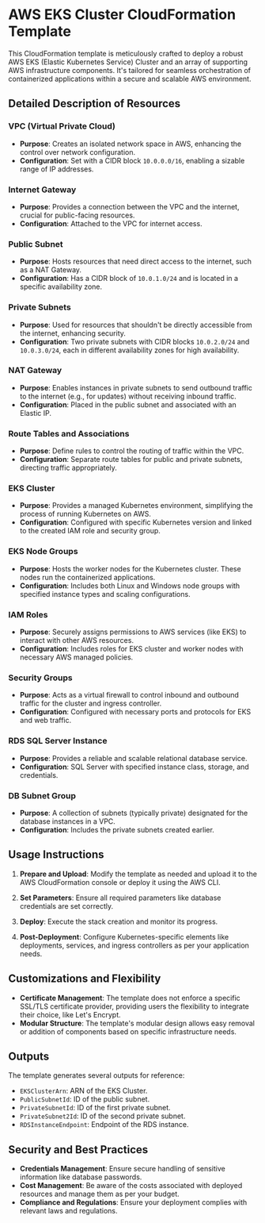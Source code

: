 # AWS EKS Cluster CloudFormation Template

This CloudFormation template is meticulously crafted to deploy a robust AWS EKS (Elastic Kubernetes Service) Cluster and an array of supporting AWS infrastructure components. It's tailored for seamless orchestration of containerized applications within a secure and scalable AWS environment.

## Detailed Description of Resources

### VPC (Virtual Private Cloud)
- **Purpose**: Creates an isolated network space in AWS, enhancing the control over network configuration.
- **Configuration**: Set with a CIDR block `10.0.0.0/16`, enabling a sizable range of IP addresses.

### Internet Gateway
- **Purpose**: Provides a connection between the VPC and the internet, crucial for public-facing resources.
- **Configuration**: Attached to the VPC for internet access.

### Public Subnet
- **Purpose**: Hosts resources that need direct access to the internet, such as a NAT Gateway.
- **Configuration**: Has a CIDR block of `10.0.1.0/24` and is located in a specific availability zone.

### Private Subnets
- **Purpose**: Used for resources that shouldn't be directly accessible from the internet, enhancing security.
- **Configuration**: Two private subnets with CIDR blocks `10.0.2.0/24` and `10.0.3.0/24`, each in different availability zones for high availability.

### NAT Gateway
- **Purpose**: Enables instances in private subnets to send outbound traffic to the internet (e.g., for updates) without receiving inbound traffic.
- **Configuration**: Placed in the public subnet and associated with an Elastic IP.

### Route Tables and Associations
- **Purpose**: Define rules to control the routing of traffic within the VPC.
- **Configuration**: Separate route tables for public and private subnets, directing traffic appropriately.

### EKS Cluster
- **Purpose**: Provides a managed Kubernetes environment, simplifying the process of running Kubernetes on AWS.
- **Configuration**: Configured with specific Kubernetes version and linked to the created IAM role and security group.

### EKS Node Groups
- **Purpose**: Hosts the worker nodes for the Kubernetes cluster. These nodes run the containerized applications.
- **Configuration**: Includes both Linux and Windows node groups with specified instance types and scaling configurations.

### IAM Roles
- **Purpose**: Securely assigns permissions to AWS services (like EKS) to interact with other AWS resources.
- **Configuration**: Includes roles for EKS cluster and worker nodes with necessary AWS managed policies.

### Security Groups
- **Purpose**: Acts as a virtual firewall to control inbound and outbound traffic for the cluster and ingress controller.
- **Configuration**: Configured with necessary ports and protocols for EKS and web traffic.

### RDS SQL Server Instance
- **Purpose**: Provides a reliable and scalable relational database service.
- **Configuration**: SQL Server with specified instance class, storage, and credentials.

### DB Subnet Group
- **Purpose**: A collection of subnets (typically private) designated for the database instances in a VPC.
- **Configuration**: Includes the private subnets created earlier.

## Usage Instructions

1. **Prepare and Upload**: Modify the template as needed and upload it to the AWS CloudFormation console or deploy it using the AWS CLI.

2. **Set Parameters**: Ensure all required parameters like database credentials are set correctly.

3. **Deploy**: Execute the stack creation and monitor its progress.

4. **Post-Deployment**: Configure Kubernetes-specific elements like deployments, services, and ingress controllers as per your application needs.

## Customizations and Flexibility

- **Certificate Management**: The template does not enforce a specific SSL/TLS certificate provider, providing users the flexibility to integrate their choice, like Let's Encrypt.
- **Modular Structure**: The template's modular design allows easy removal or addition of components based on specific infrastructure needs.

## Outputs

The template generates several outputs for reference:

- `EKSClusterArn`: ARN of the EKS Cluster.
- `PublicSubnetId`: ID of the public subnet.
- `PrivateSubnetId`: ID of the first private subnet.
- `PrivateSubnet2Id`: ID of the second private subnet.
- `RDSInstanceEndpoint`: Endpoint of the RDS instance.

## Security and Best Practices

- **Credentials Management**: Ensure secure handling of sensitive information like database passwords.
- **Cost Management**: Be aware of the costs associated with deployed resources and manage them as per your budget.
- **Compliance and Regulations**: Ensure your deployment complies with relevant laws and regulations.